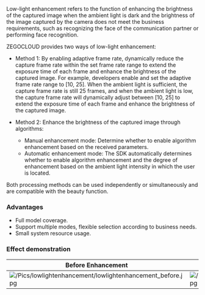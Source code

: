 Low-light enhancement refers to the function of enhancing the brightness of the captured image when the ambient light is dark and the brightness of the image captured by the camera does not meet the business requirements, such as recognizing the face of the communication partner or performing face recognition.

ZEGOCLOUD provides two ways of low-light enhancement:

- Method 1: By enabling adaptive frame rate, dynamically reduce the capture frame rate within the set frame rate range to extend the exposure time of each frame and enhance the brightness of the captured image. For example, developers enable and set the adaptive frame rate range to [10, 25]. When the ambient light is sufficient, the capture frame rate is still 25 frames, and when the ambient light is low, the capture frame rate will dynamically adjust between [10, 25] to extend the exposure time of each frame and enhance the brightness of the captured image.

- Method 2: Enhance the brightness of the captured image through algorithms:
    - Manual enhancement mode: Determine whether to enable algorithm enhancement based on the received parameters.
    - Automatic enhancement mode: The SDK automatically determines whether to enable algorithm enhancement and the degree of enhancement based on the ambient light intensity in which the user is located.

Both processing methods can be used independently or simultaneously and are compatible with the beauty function.

### Advantages

- Full model coverage.
- Support multiple modes, flexible selection according to business needs.
- Small system resource usage.

### Effect demonstration

|Before Enhancement|After Enhancement|
|-|-|
|![/Pics/lowlightenhancement/lowlightenhancement_before.jpg](/Pics/lowlightenhancement/lowlightenhancement_before.jpg)| ![/Pics/lowlightenhancement/lowlightenhancement_after.jpg](/Pics/lowlightenhancement/lowlightenhancement_after.jpg)|




